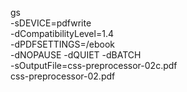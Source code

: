 gs \
  -sDEVICE=pdfwrite \
  -dCompatibilityLevel=1.4 \
  -dPDFSETTINGS=/ebook \
  -dNOPAUSE -dQUIET -dBATCH \
  -sOutputFile=css-preprocessor-02c.pdf \
  css-preprocessor-02.pdf
